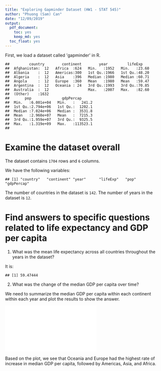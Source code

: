 ```yaml
---
title: "Exploring Gapminder Dataset (HW1 - STAT 545)"
author: "Phuong (Sam) Can"
date: "12/09/2019"
output: 
  pdf_document:
    toc: yes
    keep_md: yes
  toc_float: yes
---
```




First, we load a dataset called 'gapminder' in R.


```
##         country        continent        year         lifeExp     
##  Afghanistan:  12   Africa  :624   Min.   :1952   Min.   :23.60  
##  Albania    :  12   Americas:300   1st Qu.:1966   1st Qu.:48.20  
##  Algeria    :  12   Asia    :396   Median :1980   Median :60.71  
##  Angola     :  12   Europe  :360   Mean   :1980   Mean   :59.47  
##  Argentina  :  12   Oceania : 24   3rd Qu.:1993   3rd Qu.:70.85  
##  Australia  :  12                  Max.   :2007   Max.   :82.60  
##  (Other)    :1632                                                
##       pop              gdpPercap       
##  Min.   :6.001e+04   Min.   :   241.2  
##  1st Qu.:2.794e+06   1st Qu.:  1202.1  
##  Median :7.024e+06   Median :  3531.8  
##  Mean   :2.960e+07   Mean   :  7215.3  
##  3rd Qu.:1.959e+07   3rd Qu.:  9325.5  
##  Max.   :1.319e+09   Max.   :113523.1  
## 
```

# Examine the dataset overall

The dataset contains `1704` rows and `6` columns.

We have the following variables:


```
## [1] "country"   "continent" "year"      "lifeExp"   "pop"       "gdpPercap"
```

The number of countries in the dataset is `142`.
The number of years in the dataset is `12`.

# Find answers to specific questions related to life expectancy and GDP per capita

1. What was the mean life expectancy across all countries throughout the years in the dataset? 

It is:


```
## [1] 59.47444
```

2. What was the change of the median GDP per capita over time?

We need to summarize the median GDP per capita within each continent within each year and plot the results to show the answer.

![](hw01_gapminder_files/figure-latex/unnamed-chunk-3-1.pdf)<!-- --> 

Based on the plot, we see that Oceania and Europe had the highest rate of increase in median GDP per capita, followed by Americas, Asia, and Africa. 
